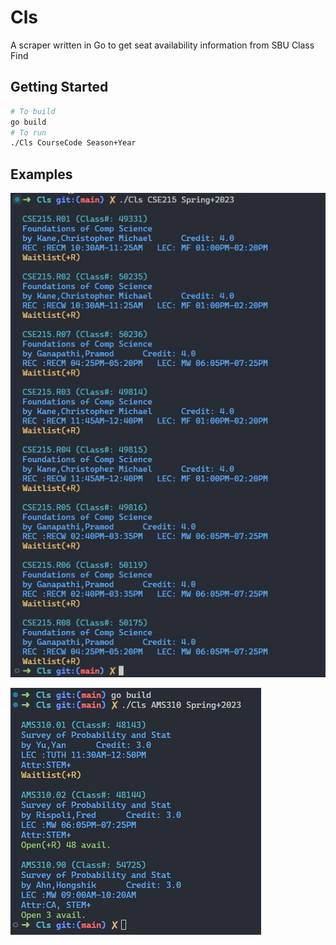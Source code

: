 # Cls

A scraper written in Go to get seat availability information from SBU Class Find

## Getting Started

```bash
# To build
go build
# To run
./Cls CourseCode Season+Year
```

## Examples

![CSE215 Example](cse215.jpg)

![AMS301 Example](ams301.jpg)

